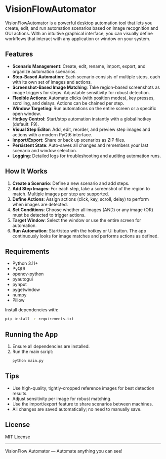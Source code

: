 # VisionFlowAutomator

VisionFlowAutomator is a powerful desktop automation tool that lets you create, edit, and run automation scenarios based on image recognition and GUI actions. With an intuitive graphical interface, you can visually define workflows that interact with any application or window on your system.

## Features

- **Scenario Management**: Create, edit, rename, import, export, and organize automation scenarios.
- **Step-Based Automation**: Each scenario consists of multiple steps, each with its own set of images and actions.
- **Screenshot-Based Image Matching**: Take region-based screenshots as image triggers for steps. Adjustable sensitivity for robust detection.
- **Flexible Actions**: Automate clicks (with position modes), key presses, scrolling, and delays. Actions can be chained per step.
- **Window Targeting**: Run automations on the entire screen or a specific open window.
- **Hotkey Control**: Start/stop automation instantly with a global hotkey (default: F9).
- **Visual Step Editor**: Add, edit, reorder, and preview step images and actions with a modern PyQt6 interface.
- **Import/Export**: Share or back up scenarios as ZIP files.
- **Persistent State**: Auto-saves all changes and remembers your last scenario and window selection.
- **Logging**: Detailed logs for troubleshooting and auditing automation runs.

## How It Works

1. **Create a Scenario**: Define a new scenario and add steps.
2. **Add Step Images**: For each step, take a screenshot of the region to match. Multiple images per step are supported.
3. **Define Actions**: Assign actions (click, key, scroll, delay) to perform when images are detected.
4. **Set Conditions**: Choose whether all images (AND) or any image (OR) must be detected to trigger actions.
5. **Target Window**: Select the window or use the entire screen for automation.
6. **Run Automation**: Start/stop with the hotkey or UI button. The app continuously looks for image matches and performs actions as defined.

## Requirements

- Python 3.11+
- PyQt6
- opencv-python
- pyautogui
- pynput
- pygetwindow
- numpy
- Pillow

Install dependencies with:
```bash
pip install -r requirements.txt
```

## Running the App

1. Ensure all dependencies are installed.
2. Run the main script:
   ```bash
   python main.py
   ```

## Tips
- Use high-quality, tightly-cropped reference images for best detection results.
- Adjust sensitivity per image for robust matching.
- Use the import/export feature to share scenarios between machines.
- All changes are saved automatically; no need to manually save.

## License
MIT License

---

VisionFlow Automator — Automate anything you can see!
